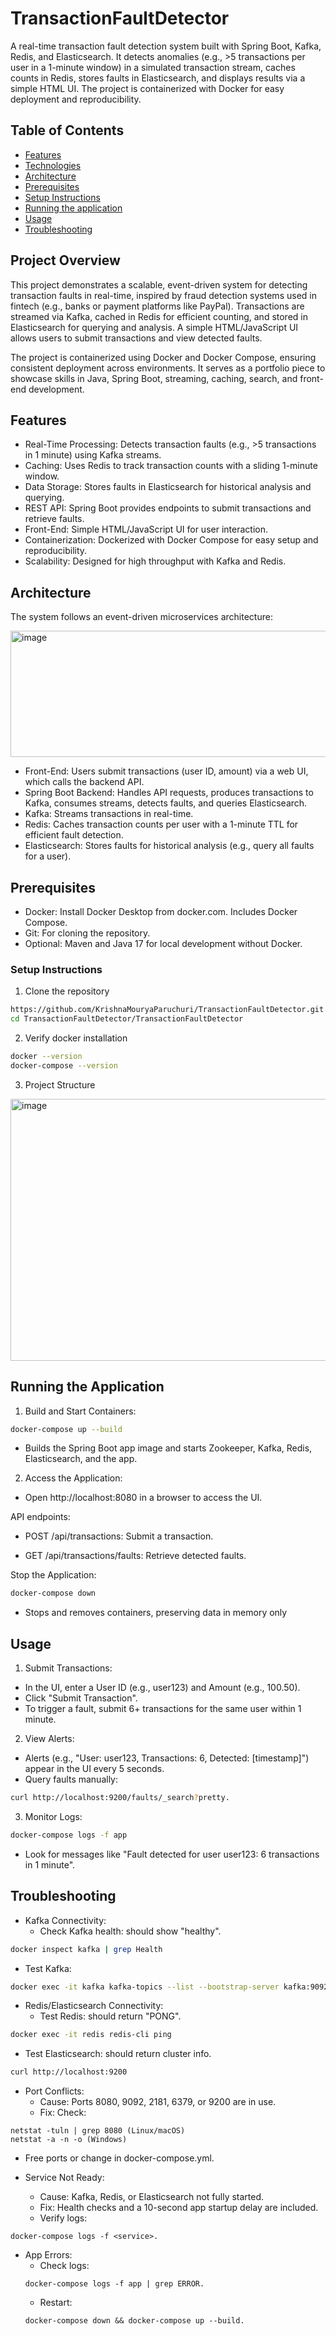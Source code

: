 # TransactionFaultDetector
A real-time transaction fault detection system built with Spring Boot, Kafka, Redis, and Elasticsearch. It detects anomalies (e.g., >5 transactions per user in a 1-minute window) in a simulated transaction stream, caches counts in Redis, stores faults in Elasticsearch, and displays results via a simple HTML UI. The project is containerized with Docker for easy deployment and reproducibility.

## Table of Contents
- [Features](#Features)
- [Technologies](#Technologies)
- [Architecture](#Architecture)
- [Prerequisites](#Prerequisites)
- [Setup Instructions](#Setup_Instructions)
- [Running the application](#Running_the_application)
- [Usage](#Usage)
- [Troubleshooting](#Troubleshooting)

## Project Overview

This project demonstrates a scalable, event-driven system for detecting transaction faults in real-time, inspired by fraud detection systems used in fintech (e.g., banks or payment platforms like PayPal). Transactions are streamed via Kafka, cached in Redis for efficient counting, and stored in Elasticsearch for querying and analysis. A simple HTML/JavaScript UI allows users to submit transactions and view detected faults.

The project is containerized using Docker and Docker Compose, ensuring consistent deployment across environments. It serves as a portfolio piece to showcase skills in Java, Spring Boot, streaming, caching, search, and front-end development.

## Features

- Real-Time Processing: Detects transaction faults (e.g., >5 transactions in 1 minute) using Kafka streams.
- Caching: Uses Redis to track transaction counts with a sliding 1-minute window.
- Data Storage: Stores faults in Elasticsearch for historical analysis and querying.
- REST API: Spring Boot provides endpoints to submit transactions and retrieve faults.
- Front-End: Simple HTML/JavaScript UI for user interaction.
- Containerization: Dockerized with Docker Compose for easy setup and reproducibility.
- Scalability: Designed for high throughput with Kafka and Redis.

## Architecture

The system follows an event-driven microservices architecture:

<img width="898" height="202" alt="image" src="https://github.com/user-attachments/assets/6b2af7b1-4d11-4218-b886-2f79c13f2b06" />

- Front-End: Users submit transactions (user ID, amount) via a web UI, which calls the backend API.
- Spring Boot Backend: Handles API requests, produces transactions to Kafka, consumes streams, detects faults, and queries Elasticsearch.
- Kafka: Streams transactions in real-time.
- Redis: Caches transaction counts per user with a 1-minute TTL for efficient fault detection.
- Elasticsearch: Stores faults for historical analysis (e.g., query all faults for a user).

## Prerequisites

- Docker: Install Docker Desktop from docker.com. Includes Docker Compose.
- Git: For cloning the repository.
- Optional: Maven and Java 17 for local development without Docker.

### Setup Instructions

1. Clone the repository

```bash
https://github.com/KrishnaMouryaParuchuri/TransactionFaultDetector.git
cd TransactionFaultDetector/TransactionFaultDetector
```

2. Verify docker installation

```bash
docker --version
docker-compose --version
```

3. Project Structure

<img width="667" height="419" alt="image" src="https://github.com/user-attachments/assets/13fc0d35-1d69-40ed-9a03-eb1502166c41" />

## Running the Application

1. Build and Start Containers:

```bash
docker-compose up --build
```

  - Builds the Spring Boot app image and starts Zookeeper, Kafka, Redis, Elasticsearch, and the app.

2. Access the Application:

  - Open http://localhost:8080 in a browser to access the UI.

API endpoints:

- POST /api/transactions: Submit a transaction.

- GET /api/transactions/faults: Retrieve detected faults.

Stop the Application:

```bash
docker-compose down
```

- Stops and removes containers, preserving data in memory only 

## Usage

1. Submit Transactions:

  - In the UI, enter a User ID (e.g., user123) and Amount (e.g., 100.50).
  - Click "Submit Transaction".
  - To trigger a fault, submit 6+ transactions for the same user within 1 minute.

2. View Alerts:

  - Alerts (e.g., "User: user123, Transactions: 6, Detected: [timestamp]") appear in the UI every 5 seconds.
  - Query faults manually:

```bash
curl http://localhost:9200/faults/_search?pretty.
```
3. Monitor Logs:

```bash
docker-compose logs -f app
```
  - Look for messages like "Fault detected for user user123: 6 transactions in 1 minute".

## Troubleshooting

- Kafka Connectivity:
  - Check Kafka health: should show "healthy".
```bash
docker inspect kafka | grep Health
```

  - Test Kafka:
```bash
docker exec -it kafka kafka-topics --list --bootstrap-server kafka:9092.
```

- Redis/Elasticsearch Connectivity:
  - Test Redis: should return "PONG".
```bash
docker exec -it redis redis-cli ping
```
  - Test Elasticsearch: should return cluster info.
```bash
curl http://localhost:9200
```

- Port Conflicts:
  - Cause: Ports 8080, 9092, 2181, 6379, or 9200 are in use.
  - Fix: Check:
```
netstat -tuln | grep 8080 (Linux/macOS)
netstat -a -n -o (Windows)
```
  - Free ports or change in docker-compose.yml.

- Service Not Ready:
  - Cause: Kafka, Redis, or Elasticsearch not fully started.
  - Fix: Health checks and a 10-second app startup delay are included.
  - Verify logs:
```
docker-compose logs -f <service>.
```

- App Errors:
  - Check logs:
  ```
  docker-compose logs -f app | grep ERROR.
  ```
  - Restart:
  ```
  docker-compose down && docker-compose up --build.
  ```
